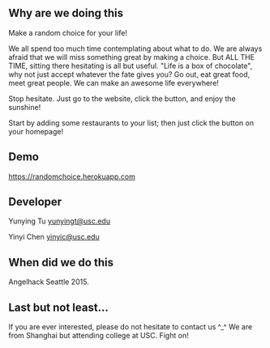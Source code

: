 ## Why are we doing this

Make a random choice for your life!

We all spend too much time contemplating about what to do. We are always afraid that we will miss something great by making a choice. But ALL THE TIME, sitting there hesitating is all but useful. "Life is a box of chocolate", why not just accept whatever the fate gives you? Go out, eat great food, meet great people. We can make an awesome life everywhere! 

Stop hesitate. Just go to the website, click the button, and enjoy the sunshine!

Start by adding some restaurants to your list; then just click the button on your homepage!

## Demo

https://randomchoice.herokuapp.com

## Developer

Yunying Tu yunyingt@usc.edu

Yinyi Chen yinyic@usc.edu


## When did we do this

Angelhack Seattle 2015.

## Last but not least...

If you are ever interested, please do not hesitate to contact us ^_^ We are from Shanghai but attending college at USC. Fight on!


